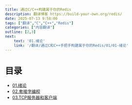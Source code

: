 ```yaml
---
title: 通过C/C++构建属于你的Redis
description: 翻译博客 https://build-your-own.org/redis/
date: 2025-07-13 9:58:00
tags: ["翻译","C","C++","Redis"]
categories: ["内容翻译"]
outline: [2,3]
next:
    text: '01.绪论'
    link: '/翻译/通过C和C++手把手构建属于你的Redis/01/01-绪论'
---
```

<script setup="ts">
import HoverNote from '@/theme/components/HoverNote.vue'
</script>

# 目录

- [01.绪论](01-绪论.md)
- [02.套接字编程](02-套接字编程.md)
- [03.TCP服务器和客户端](03-TCP服务器和客户端.md)
